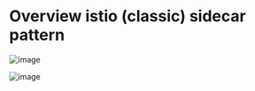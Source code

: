 # Overview istio (classic) sidecar pattern 

![image](https://github.com/user-attachments/assets/ad858ca2-2bdc-4604-beef-f543f833e56f)

![image](https://github.com/user-attachments/assets/0de18c28-2bfe-40d0-ad61-ccd324c067b4)
